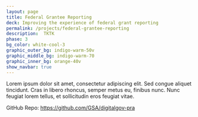 ```yaml
---
layout: page
title: Federal Grantee Reporting
deck: Improving the experience of federal grant reporting
permalink: /projects/federal-grantee-reporting
description:  TKTK
phase: 3
bg_color: white-cool-3
graphic_outer_bg: indigo-warm-50v
graphic_middle_bg: indigo-warm-70
graphic_inner_bg: orange-40v
show_navbar: true
---
```


Lorem ipsum dolor sit amet, consectetur adipiscing elit. Sed congue aliquet tincidunt. Cras in libero rhoncus, semper metus eu, finibus nunc. Nunc feugiat lorem tellus, et sollicitudin eros feugiat vitae.

GitHub Repo: https://github.com/GSA/digitalgov-pra
